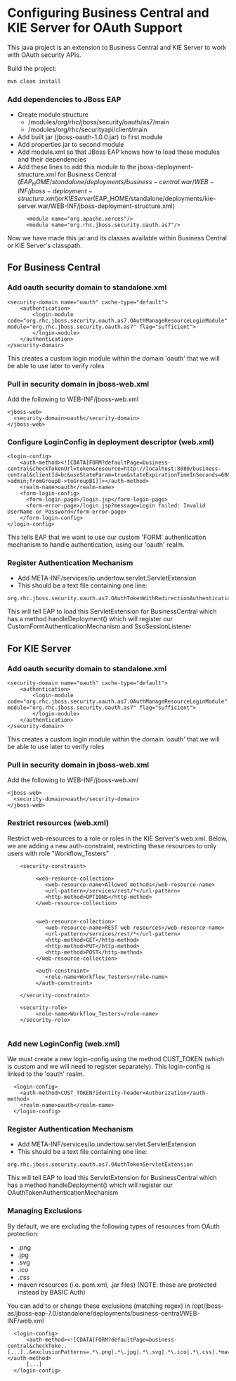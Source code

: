 # Configuring Business Central and KIE Server for OAuth Support

This java project is an extension to Business Central and KIE Server to work with OAuth security APIs.

Build the project:
```sh
mvn clean install
```

###  Add dependencies to JBoss EAP
* Create module structure
    * /modules/org/rhc/jboss/security/oauth/as7/main
    * /modules/org/rhc/securityapi/client/main
* Add built jar (jboss-oauth-1.0.0.jar) to first module
* Add properties jar to second module
* Add module.xml so that JBoss EAP knows how to load these modules and their dependencies
* Add these lines to add this module to the jboss-deployment-structure.xml for Business Central ($EAP_HOME/standalone/deployments/business-central.war/WEB-INF/jboss-deployment-structure.xml) or KIE Server ($EAP_HOME/standalone/deployments/kie-server.war/WEB-INF/jboss-deployment-structure.xml)
```
      <module name="org.apache.xerces"/>
      <module name="org.rhc.jboss.security.oauth.as7"/>
```
Now we have made this jar and its classes available within Business Central or KIE Server's classpath.

## For Business Central

### Add oauth security domain to standalone.xml

```
<security-domain name="oauth" cache-type="default">
    <authentication>
        <login-module code="org.rhc.jboss.security.oauth.as7.OAuthManageResourceLoginModule" module="org.rhc.jboss.security.oauth.as7" flag="sufficient">
        </login-module>
    </authentication>
</security-domain>
```
This creates a custom login module within the domain 'oauth' that we will be able to use later to verify roles

### Pull in security domain in jboss-web.xml

Add the following to WEB-INF/jboss-web.xml
```
<jboss-web>
  <security-domain>oauth</security-domain>
</jboss-web>
```



### Configure LoginConfig in deployment descriptor (web.xml)

```
﻿<login-config>
    <auth-method><![CDATA[FORM?defaultPage=business-central&checkTokenUrl=token&resource=http://localhost:8080/business-central&clientId=bc&useStateParam=true&stateExpirationTimeInSeconds=60&tokenAuthorizeUrl=http://localhost:3000/adfs/oauth2/authorize&groupsMapping=AppDynamics_Server_Monitoring_User->admin;fromGroupB->toGroupB1]]></auth-method>
    <realm-name>oauth</realm-name>
    <form-login-config>
      <form-login-page>/login.jsp</form-login-page>
      <form-error-page>/login.jsp?message=Login failed: Invalid UserName or Password</form-error-page>
    </form-login-config>
</login-config>

```
This tells EAP that we want to use our custom 'FORM' authentication mechanism to handle authentication, using our 'oauth' realm.

### Register Authentication Mechanism
* Add META-INF/services/io.undertow.servlet.ServletExtension
* This should be a text file containing one line:
```
org.rhc.jboss.security.oauth.as7.OAuthTokenWithRedirectionAuthenticationMechanismServletExtension
```
This will tell EAP to load this ServletExtension for BusinessCentral which has a method handleDeployment() which will register our CustomFormAuthenticationMechanism and SsoSessionListener

## For KIE Server

### Add oauth security domain to standalone.xml

```
<security-domain name="oauth" cache-type="default">
    <authentication>
        <login-module code="org.rhc.jboss.security.oauth.as7.OAuthManageResourceLoginModule" module="org.rhc.jboss.security.oauth.as7" flag="sufficient">
        </login-module>
    </authentication>
</security-domain>
```
This creates a custom login module within the domain 'oauth' that we will be able to use later to verify roles

### Pull in security domain in jboss-web.xml

Add the following to WEB-INF/jboss-web.xml
```
<jboss-web>
  <security-domain>oauth</security-domain>
</jboss-web>
```

### Restrict resources (web.xml)

Restrict web-resources to a role or roles in the KIE Server's web.xml.  Below, we are adding a new auth-constraint, restricting these resources to only users with role "Workflow_Testers"

```
    <security-constraint>

         <web-resource-collection>
            <web-resource-name>Allowed methods</web-resource-name>
            <url-pattern>/services/rest/*</url-pattern>
            <http-method>OPTIONS</http-method>
         </web-resource-collection>


         <web-resource-collection>
            <web-resource-name>REST web resources</web-resource-name>
            <url-pattern>/services/rest/*</url-pattern>
            <http-method>GET</http-method>
            <http-method>PUT</http-method>
            <http-method>POST</http-method>
         </web-resource-collection>

         <auth-constraint>
            <role-name>Workflow_Testers</role-name>
         </auth-constraint>

    </security-constraint>

    <security-role>
         <role-name>Workflow_Testers</role-name>
    </security-role>


```

### Add new LoginConfig (web.xml)
We must create a new login-config using the method CUST_TOKEN (which is custom and we will need to register separately).  This login-config is linked to the 'oauth' realm.

```
  <login-config>
    <auth-method>CUST_TOKEN?identity-header=Authorization</auth-method>
    <realm-name>oauth</realm-name>
  </login-config>
```

### Register Authentication Mechanism
* Add META-INF/services/io.undertow.servlet.ServletExtension
* This should be a text file containing one line:
```
org.rhc.jboss.security.oauth.as7.OAuthTokenServletExtension
```
This will tell EAP to load this ServletExtension for BusinessCentral which has a method handleDeployment() which will register our OAuthTokenAuthenticationMechanism

### Managing Exclusions
By default, we are excluding the following types of resources from OAuth protection:

* .png
* .jpg
* .svg
* .ico
* .css
* maven resources (i.e. pom.xml, .jar files) (NOTE: these are protected instead by BASIC Auth)

You can add to or change these exclusions (matching regex) in /opt/jboss-as/jboss-eap-7.0/standalone/deployments/business-central/WEB-INF/web.xml
```
  <login-config>
      <auth-method><![CDATA[FORM?defaultPage=business-central&checkToke..[...]..&exclusionPatterns=.*\.png|.*\.jpg|.*\.svg|.*\.ico|.*\.css|.*maven2.*]]></auth-method>
      [...]
  </login-config>
```